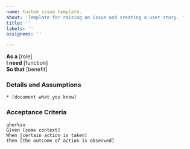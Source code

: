 ```yaml
---
name: Custom issue template.
about: 'Template for raising an issue and creating a user story. '
title: ''
labels: ''
assignees: ''

---
```


**As a** [role]  
**I need** [function]  
**So that** [benefit]  
      
### Details and Assumptions
    * [document what you know]

### Acceptance Criteria     
    gherkin 
    Given [some context]
    When [certain action is taken]
    Then [the outcome of action is observed]
